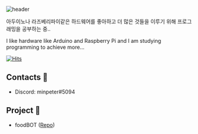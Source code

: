 ![header](https://capsule-render.vercel.app/api?type=rounded&color=auto&height=300&section=header&text=I'm%20minpeter.&fontSize=90&animation=twinkling)


아두이노나 라즈베리파이같은 하드웨어를 좋아하고 더 많은 것들을 이루기 위해 프로그래밍을 공부하는 중..

I like hardware like Arduino and Raspberry Pi and I am studying programming to achieve more...



[![Hits](https://hits.seeyoufarm.com/api/count/incr/badge.svg?url=https%3A%2F%2Fgithub.com%2Fminpeter&count_bg=%2379C83D&title_bg=%23555555&icon=&icon_color=%23E7E7E7&title=visitant&edge_flat=false)](https://github.com/minpeter)



## Contacts :postbox:
- Discord: minpeter#5094

## Project :memo:
 - foodBOT ([Repo](https://github.com/minpeter/foodBOT))
